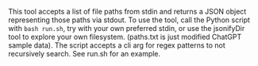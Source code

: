 This tool accepts a list of file paths from stdin and returns
a JSON object representing those paths via stdout.
To use the tool, call the Python script with
`bash run.sh`, try with your own preferred stdin, or use the
jsonifyDir tool to explore your own filesystem.
(paths.txt is just modified ChatGPT sample data).
The script accepts a cli arg for regex patterns to not
recursively search. See run.sh for an example.

